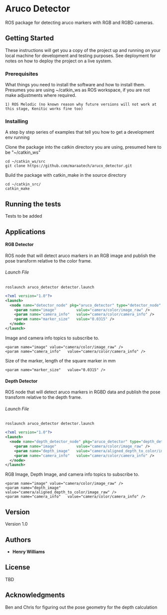 # Aruco Detector

ROS package for detecting aruco markers with RGB and RGBD cameras.

## Getting Started

These instructions will get you a copy of the project up and running on your local machine for development and testing purposes.
See deployment for notes on how to deploy the project on a live system.

### Prerequisites

What things you need to install the software and how to install them.
Presumes you are using ~/catkin_ws as ROS workspace, if you are not make adjustments where required.

```
1) ROS Melodic (no known reason why future versions will not work at this stage, Kenitic works fine too)
```

### Installing

A step by step series of examples that tell you how to get a development env running

Clone the package into the catkin directory you are using, presumed here to be "~/catkin_ws"

```
cd ~/catkin_ws/src
git clone https://github.com/maraatech/aruco_detector.git
```

Build the package with catkin_make in the source directory

```
cd ~/catkin_src/
catkin_make
```

## Running the tests

Tests to be added

## Applications

#### RGB Detector

ROS node that will detect aruco markers in an RGB image and publish the pose transform relative to the color frame. 

###### Launch File
```
roslaunch aruco_detector detector.launch
```

```xml
<?xml version="1.0"?>
<launch>
  <node name="detector_node" pkg="aruco_detector" type="detector_node" output="screen">
    <param name="image"         value="camera/color/image_raw" />
    <param name="camera_info"   value="camera/color/camera_info" />
    <param name="marker_size"   value="0.0315" />
  </node>
</launch>
```

Image and camera info topics to subscribe to.

```
<param name="image" value="camera/color/image_raw" />
<param name="camera_info"   value="camera/color/camera_info" />
```

Size of the marker, length of the square marker in mm

```
<param name="marker_size"   value="0.0315" />
```

#### Depth Detector

ROS node that will detect aruco markers in RGBD data and publish the pose transform relative to the depth frame.

###### Launch File
```
roslaunch aruco_detector detector.launch
```

```xml
<?xml version="1.0"?>
<launch>
  <node name="depth_detector_node" pkg="aruco_detector" type="depth_detector_node" output="screen">
    <param name="image"         value="camera/color/image_raw" />
    <param name="depth_image"   value="camera/aligned_depth_to_color/image_raw" />
    <param name="camera_info"   value="camera/color/camera_info" />
  </node>
</launch>
```

RGB Image, Depth Image, and camera info topics to subscribe to.

```
<param name="image" value="camera/color/image_raw" />
<param name="depth_image"   value="camera/aligned_depth_to_color/image_raw" />
<param name="camera_info"   value="camera/color/camera_info" />
```

## Version

Version 1.0

## Authors

* **Henry Williams**

## License

TBD

## Acknowledgments

Ben and Chris for figuring out the pose geometry for the depth calculation